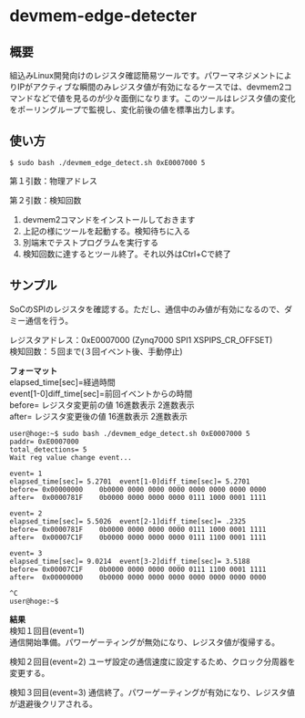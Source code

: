 # devmem-edge-detecter

## 概要
組込みLinux開発向けのレジスタ確認簡易ツールです。パワーマネジメントによりIPがアクティブな瞬間のみレジスタ値が有効になるケースでは、devmem2コマンドなどで値を見るのが少々面倒になります。このツールはレジスタ値の変化をポーリングループで監視し、変化前後の値を標準出力します。

## 使い方
~~~shell
$ sudo bash ./devmem_edge_detect.sh 0xE0007000 5
~~~
第１引数：物理アドレス

第２引数：検知回数

1. devmem2コマンドをインストールしておきます
1. 上記の様にツールを起動する。検知待ちに入る
1. 別端末でテストプログラムを実行する
1. 検知回数に達するとツール終了。それ以外はCtrl+Cで終了

## サンプル
SoCのSPIのレジスタを確認する。ただし、通信中のみ値が有効になるので、ダミー通信を行う。

レジスタアドレス：0xE0007000 (Zynq7000 SPI1 XSPIPS_CR_OFFSET)  
検知回数：５回まで(３回イベント後、手動停止)

**フォーマット**  
elapsed_time[sec]=経過時間  
event[1-0]diff_time[sec]=前回イベントからの時間  
before= レジスタ変更前の値 16進数表示 2進数表示  
after= レジスタ変更後の値 16進数表示 2進数表示

~~~shell
user@hoge:~$ sudo bash ./devmem_edge_detect.sh 0xE0007000 5
paddr= 0xE0007000
total_detections= 5
Wait reg value change event...

event= 1
elapsed_time[sec]= 5.2701  event[1-0]diff_time[sec]= 5.2701
before= 0x00000000    0b0000 0000 0000 0000 0000 0000 0000 0000
after=  0x0000781F    0b0000 0000 0000 0000 0111 1000 0001 1111

event= 2
elapsed_time[sec]= 5.5026  event[2-1]diff_time[sec]= .2325
before= 0x0000781F    0b0000 0000 0000 0000 0111 1000 0001 1111
after=  0x00007C1F    0b0000 0000 0000 0000 0111 1100 0001 1111

event= 3
elapsed_time[sec]= 9.0214  event[3-2]diff_time[sec]= 3.5188
before= 0x00007C1F    0b0000 0000 0000 0000 0111 1100 0001 1111
after=  0x00000000    0b0000 0000 0000 0000 0000 0000 0000 0000

^C
user@hoge:~$
~~~
**結果**  
検知１回目(event=1)  
通信開始準備。パワーゲーティングが無効になり、レジスタ値が復帰する。

検知２回目(event=2)
ユーザ設定の通信速度に設定するため、クロック分周器を変更する。

検知３回目(event=3)
通信終了。パワーゲーティングが有効になり、レジスタ値が退避後クリアされる。